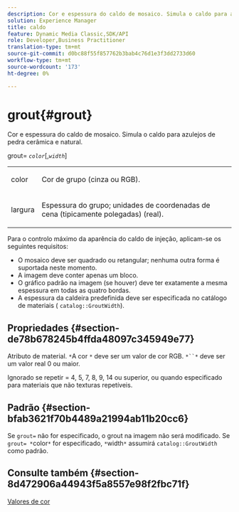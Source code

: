 ```yaml
---
description: Cor e espessura do caldo de mosaico. Simula o caldo para azulejos de pedra cerâmica e natural.
solution: Experience Manager
title: caldo
feature: Dynamic Media Classic,SDK/API
role: Developer,Business Practitioner
translation-type: tm+mt
source-git-commit: d0bc88f55f857762b3bab4c76d1e3f3dd2733d60
workflow-type: tm+mt
source-wordcount: '173'
ht-degree: 0%

---
```



# grout{#grout}

Cor e espessura do caldo de mosaico. Simula o caldo para azulejos de pedra cerâmica e natural.

grout= *`color`*[,*`width`*]

<table id="simpletable_302B78CFC8F14E0F962D1D2064AD1371"> 
 <tr class="strow"> 
  <td class="stentry"> <p> <span class="codeph"> <span class="varname"> color  </span> </span> </p> </td> 
  <td class="stentry"> <p>Cor de grupo (cinza ou RGB). </p> </td> 
 </tr> 
 <tr class="strow"> 
  <td class="stentry"> <p> <span class="codeph"> <span class="varname"> largura  </span> </span> </p> </td> 
  <td class="stentry"> <p>Espessura do grupo; unidades de coordenadas de cena (tipicamente polegadas) (real). </p> </td> 
 </tr> 
</table>

Para o controlo máximo da aparência do caldo de injeção, aplicam-se os seguintes requisitos:

* O mosaico deve ser quadrado ou retangular; nenhuma outra forma é suportada neste momento.
* A imagem deve conter apenas um bloco.
* O gráfico padrão na imagem (se houver) deve ter exatamente a mesma espessura em todas as quatro bordas.
* A espessura da caldeira predefinida deve ser especificada no catálogo de materiais ( `catalog::GroutWidth`).

## Propriedades {#section-de78b678245b4ffda48097c345949e77}

Atributo de material. `*`A cor `*` deve ser um valor de cor RGB. `*``*` deve ser um valor real 0 ou maior.

Ignorado se repetir = 4, 5, 7, 8, 9, 14 ou superior, ou quando especificado para materiais que não texturas repetíveis.

## Padrão {#section-bfab3621f70b4489a21994ab11b20cc6}

Se `grout=` não for especificado, o grout na imagem não será modificado. Se ` grout= *`color`*` for especificado, `*`width`*` assumirá `catalog::GroutWidth` como padrão.

## Consulte também {#section-8d472906a44943f5a8557e98f2fbc71f}

[Valores de cor](../../../../../ir-api/http-protocol/image-rendering-api-ref/c-ir-http-protocol-ref/c-ir-http-protocol-syntax-and-features/r-ir-color-values.md#reference-657f95c0841742d2a55a48bc938303f6)
